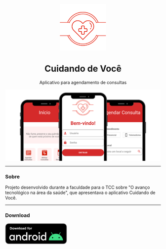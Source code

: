<p align="center">
  <img width="150px" src="./app/src/main/gitx/logo_app.png" alt="Cuidando de Você logo">
</p>

<h1 align="center">Cuidando de Você</h1>

<p align="center">
  Aplicativo para agendamento de consultas
</p>

<img src="./app/src/main/gitx/app_mockup.png" alt="App Mockup">

---

### Sobre

Projeto desenvolvido durante a faculdade para o TCC sobre "O avanço tecnológico na área da saúde", que apresentava o aplicativo Cuidando de Você.

---

### Download

<a href="https://github.com/lucasoliveirabr/cuidando-de-voce-app/releases/download/v0.3.0/cuidando-de-voce-v0.3.0.apk"><img width="200px" src="./app/src/main/gitx/android_download.png" alt="Download Button"></a>
